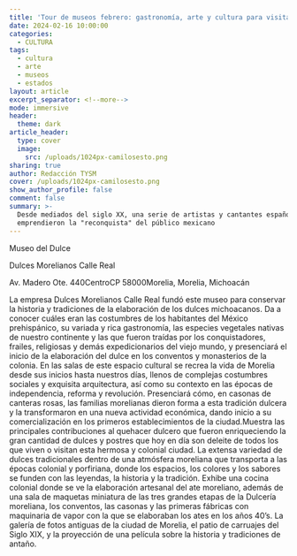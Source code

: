 ```yaml
---
title: 'Tour de museos febrero: gastronomía, arte y cultura para visitar '
date: 2024-02-16 10:00:00
categories:
  - CULTURA
tags:
  - cultura
  - arte
  - museos
  - estados
layout: article
excerpt_separator: <!--more-->
mode: immersive
header:
  theme: dark
article_header:
  type: cover
  image:
    src: /uploads/1024px-camilosesto.png
sharing: true
author: Redacción TYSM
cover: /uploads/1024px-camilosesto.png
show_author_profile: false
comment: false
summary: >-
  Desde mediados del siglo XX, una serie de artistas y cantantes españoles
  emprendieron la "reconquista" del público mexicano
---
```

Museo del Dulce

Dulces Morelianos Calle Real

Av. Madero Ote. 440CentroCP 58000Morelia, Morelia, Michoacán

La empresa Dulces Morelianos Calle Real fundó este museo para conservar la historia y tradiciones de la elaboración de los dulces michoacanos. Da a conocer cuáles eran las costumbres de los habitantes del México prehispánico, su variada y rica gastronomía, las especies vegetales nativas de nuestro continente y las que fueron traídas por los conquistadores, frailes, religiosas y demás expedicionarios del viejo mundo, y presenciará el inicio de la elaboración del dulce en los conventos y monasterios de la colonia. En las salas de este espacio cultural se recrea la vida de Morelia desde sus inicios hasta nuestros días, llenos de complejas costumbres sociales y exquisita arquitectura, así como su contexto en las épocas de independencia, reforma y revolución. Presenciará cómo, en casonas de canteras rosas, las familias morelianas dieron forma a esta tradición dulcera y la transformaron en una nueva actividad económica, dando inicio a su comercialización en los primeros establecimientos de la ciudad.Muestra las principales contribuciones al quehacer dulcero que fueron enriqueciendo la gran cantidad de dulces y postres que hoy en día son deleite de todos los que viven o visitan esta hermosa y colonial ciudad. La extensa variedad de dulces tradicionales dentro de una atmósfera moreliana que transporta a las épocas colonial y porfiriana, donde los espacios, los colores y los sabores se funden con las leyendas, la historia y la tradición. Exhibe una cocina colonial donde se ve la elaboración artesanal del ate moreliano, además de una sala de maquetas miniatura de las tres grandes etapas de la Dulcería moreliana, los conventos, las casonas y las primeras fábricas con maquinaria de vapor con la que se elaboraban los ates en los años 40’s. La galería de fotos antiguas de la ciudad de Morelia, el patio de carruajes del Siglo XIX, y la proyección de una película sobre la historia y tradiciones de antaño.